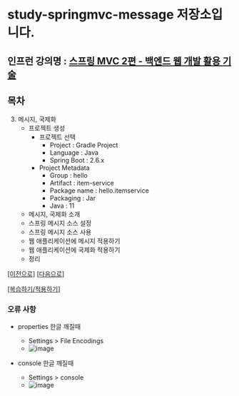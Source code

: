 # study-springmvc-message 저장소입니다.

## 인프런 강의명 : [스프링 MVC 2편 - 백엔드 웹 개발 활용 기술](https://www.inflearn.com/course/%EC%8A%A4%ED%94%84%EB%A7%81-mvc-2)

## 목차
3. 메시지, 국제화
    - 프로젝트 생성
        - 프로젝트 선택
            - Project : Gradle Project
            - Language : Java
            - Spring Boot : 2.6.x
        - Project Metadata
            - Group : hello
            - Artifact : item-service
            - Package name : hello.itemservice
            - Packaging : Jar
            - Java : 11
    - 메시지, 국제화 소개
    - 스프링 메시지 소스 설정
    - 스프링 메시지 소스 사용
    - 웹 애플리케이션에 메시지 적용하기
    - 웹 애플리케이션에 국제화 적용하기
    - 정리

[[이전으로]](https://github.com/heechul90/study-springmvc-form) [[다음으로]](https://github.com/heechul90/study-springmvc-validation)

[[복습하기/적용하기]](https://github.com/heechul90/project-hellcoding)

### 오류 사항
- properties 한글 깨질때
    - Settings > File Encodings  
    - ![image](https://user-images.githubusercontent.com/51067202/156865638-5472229b-c264-4eb0-a9bc-344d608b8658.png)

- console 한글 깨질때
    - Settings > console
    - ![image](https://user-images.githubusercontent.com/51067202/156865681-e6865894-dcf2-40fc-b6c9-dde6eff36506.png)
 
